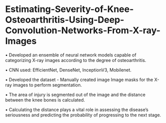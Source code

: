 # Estimating-Severity-of-Knee-Osteoarthritis-Using-Deep-Convolution-Networks-From-X-ray-Images

• Developed an ensemble of neural network models capable of categorizing X-ray images according to the degree of
osteoarthritis.

• CNN used: EfficientNet, DenseNet, InceptionV3, Mobilenet.

• Developed the dataset - Manually created image Image masks for the X-ray images to perform segmentation.

• The area of injury is segmented out of the image and the distance between the knee bones is calculated.

• Calculating the distance plays a vital role in assessing the disease’s seriousness and predicting the probability of
progressing to the next stage.
